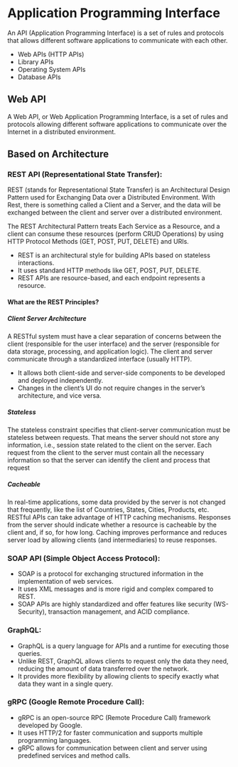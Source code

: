 # Application Programming Interface
An API (Application Programming Interface) is a set of rules and protocols that allows different software applications to communicate with each other.


- Web APIs (HTTP APIs)
- Library APIs
- Operating System APIs
- Database APIs

## Web API
A Web API, or Web Application Programming Interface, is a set of rules and protocols allowing different software applications to communicate over the Internet in a distributed environment.


## Based on Architecture

### REST API (Representational State Transfer):
REST (stands for Representational State Transfer) is an Architectural Design Pattern used for Exchanging Data over a Distributed Environment. With Rest, there is something called a Client and a Server, and the data will be exchanged between the client and server over a distributed environment. 


The REST Architectural Pattern treats Each Service as a Resource, and a client can consume these resources (perform CRUD Operations) by using HTTP Protocol Methods (GET, POST, PUT, DELETE) and URIs. 
- REST is an architectural style for building APIs based on stateless interactions.
- It uses standard HTTP methods like GET, POST, PUT, DELETE.
- REST APIs are resource-based, and each endpoint represents a resource.

#### What are the REST Principles?
##### Client Server Architecture
A RESTful system must have a clear separation of concerns between the client (responsible for the user interface) and the server (responsible for data storage, processing, and application logic). The client and server communicate through a standardized interface (usually HTTP).

- It allows both client-side and server-side components to be developed and deployed independently.
- Changes in the client’s UI do not require changes in the server’s architecture, and vice versa.

##### Stateless
The stateless constraint specifies that client-server communication must be stateless between requests. That means the server should not store any information, i.e., session state related to the client on the server. Each request from the client to the server must contain all the necessary information so that the server can identify the client and process that request

##### Cacheable
In real-time applications, some data provided by the server is not changed that frequently, like the list of Countries, States, Cities, Products, etc. RESTful APIs can take advantage of HTTP caching mechanisms. Responses from the server should indicate whether a resource is cacheable by the client and, if so, for how long. Caching improves performance and reduces server load by allowing clients (and intermediaries) to reuse responses.


### SOAP API (Simple Object Access Protocol):

- SOAP is a protocol for exchanging structured information in the implementation of web services.
- It uses XML messages and is more rigid and complex compared to REST.
- SOAP APIs are highly standardized and offer features like security (WS-Security), transaction management, and ACID compliance.

### GraphQL:

  - GraphQL is a query language for APIs and a runtime for executing those queries.
  - Unlike REST, GraphQL allows clients to request only the data they need, reducing the amount of data transferred over the network.
  - It provides more flexibility by allowing clients to specify exactly what data they want in a single query.
### gRPC (Google Remote Procedure Call):

  - gRPC is an open-source RPC (Remote Procedure Call) framework developed by Google.
  - It uses HTTP/2 for faster communication and supports multiple programming languages.
  - gRPC allows for communication between client and server using predefined services and method calls.
